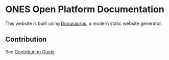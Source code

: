# ONES Open Platform Documentation

This website is built using [Docusaurus](https://docusaurus.io/), a modern static website generator.

## Contribution

See [Contributing Guide](CONTRIBUTING.md).
